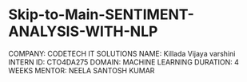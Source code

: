 # Skip-to-Main-SENTIMENT-ANALYSIS-WITH-NLP

COMPANY: CODETECH IT SOLUTIONS
NAME: Killada Vijaya varshini 
INTERN ID: CTO4DA275
DOMAIN: MACHINE LEARNING 
DURATION: 4 WEEKS 
MENTOR: NEELA SANTOSH KUMAR
